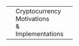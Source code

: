<table class="layout square-images">
	<tr>
		<td>
			<img data-src="img/globe.gif" class="stretch">
		</td>
		<td rowspan="2" class="centered head3">
			Cryptocurrency<br>Motivations<br>&amp;<br>Implementations
		</td>
		<td>
			<img data-src="img/janet-yellen.png" class="stretch">
		</td>
	</tr><tr>
		<td>
			<img data-src="img/block-chain.png" class="stretch">
		</td>
		<td>
			<img data-src="img/mining-gold.png" class="stretch">
		</td>
	</tr>
</table>